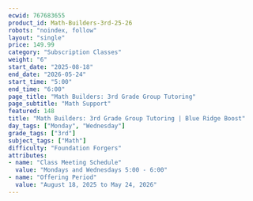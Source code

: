 ```yaml
---
ecwid: 767683655
product_id: Math-Builders-3rd-25-26
robots: "noindex, follow"
layout: "single"
price: 149.99
category: "Subscription Classes"
weight: "6"
start_date: "2025-08-18"
end_date: "2026-05-24"
start_time: "5:00"
end_time: "6:00"
page_title: "Math Builders: 3rd Grade Group Tutoring"
page_subtitle: "Math Support"
featured: 148
title: "Math Builders: 3rd Grade Group Tutoring | Blue Ridge Boost"
day_tags: ["Monday", "Wednesday"]
grade_tags: ["3rd"]
subject_tags: ["Math"]
difficulty: "Foundation Forgers"
attributes:
- name: "Class Meeting Schedule"
  value: "Mondays and Wednesdays 5:00 - 6:00"
- name: "Offering Period"
  value: "August 18, 2025 to May 24, 2026"
---
```

